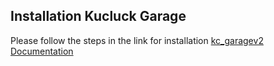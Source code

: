 ## Installation Kucluck Garage

Please follow the steps in the link for installation [kc_garagev2 Documentation](https://docs.kucluck.com/)
